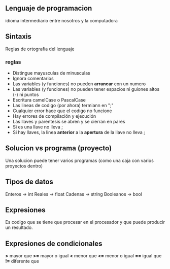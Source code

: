 ## Lenguaje de programacion 

idioma intermediario entre nosotros y la computadora

## Sintaxis 

Reglas de ortografia del lenguaje

### reglas
- Distingue mayusculas de minusculas
- Ignora comentarios
- Las variables (y funciones) no pueden **arrancar** con un numero
- Las variables (y funciones) no pueden tener espacios ni guiones altos (-) ni puntos
- Escritura camelCase o PascalCase
- Las lineas de codigo (por ahora) termiann en ";"
- Cualquier error hace que el codigo no funcione
- Hay errores de compilación y ejecución
- Las llaves y parentesis se abren y se cierran en pares
- Si es una llave no lleva ;
- Si hay llaves, la linea **anterior** a la **apertura** de la llave no lleva ;

## Solucion vs programa (proyecto)

Una solucion puede tener varios programas (como una caja con varios proyectos dentro)

## Tipos de datos

Enteros -> int
Reales -> float
Cadenas -> string
Booleanos -> bool

## Expresiones
Es codigo que se tiene que procesar en el procesador y que puede producir un resultado.

## Expresiones de condicionales
**>** mayor que
**>=** mayor o igual
**<** menor que
**<=** menor o igual
**==** igual que
**!=** diferente que